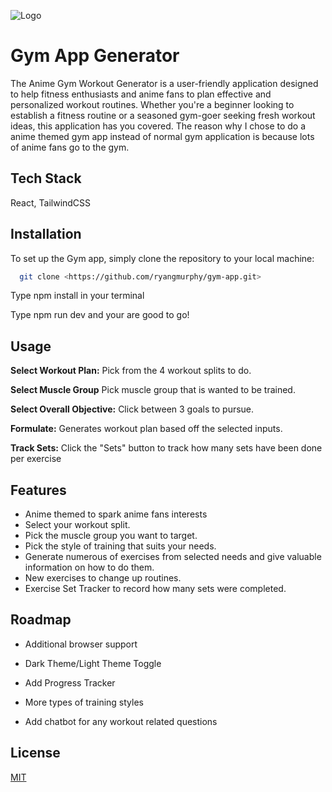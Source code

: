 
![Logo](\src\assets\gym-app-logo2.png)


# Gym App Generator

The Anime Gym Workout Generator is a user-friendly application designed to help fitness enthusiasts and anime fans to plan effective and personalized workout routines. Whether you're a beginner looking to establish a fitness routine or a seasoned gym-goer seeking fresh workout ideas, this application has you covered. The reason why I chose to do a anime themed gym app instead of normal gym application is because lots of anime fans go to the gym.




## Tech Stack

React, TailwindCSS



## Installation

To set up the Gym app, simply clone the repository to your local machine:

```bash
  git clone <https://github.com/ryangmurphy/gym-app.git>
```
Type npm install in your terminal

Type npm run dev and your are good to go!
    
## Usage

**Select Workout Plan:** Pick from the 4 workout splits to do.

**Select Muscle Group** Pick muscle group that is wanted to be trained.

**Select Overall Objective:** Click between 3 goals to pursue.

**Formulate:** Generates workout plan based off the selected inputs.

**Track Sets:** Click the "Sets" button to track how many sets have been done per exercise




## Features

- Anime themed to spark anime fans interests
- Select your workout split.
- Pick the muscle group you want to target.
- Pick the style of training that suits your needs.
- Generate numerous of exercises from selected needs and give valuable information on how to do them. 
- New exercises to change up routines.
- Exercise Set Tracker to record how many sets were completed.


## Roadmap

- Additional browser support

- Dark Theme/Light Theme Toggle

- Add Progress Tracker

- More types of training styles

- Add chatbot for any workout related questions






## License

[MIT](https://choosealicense.com/licenses/mit/)

